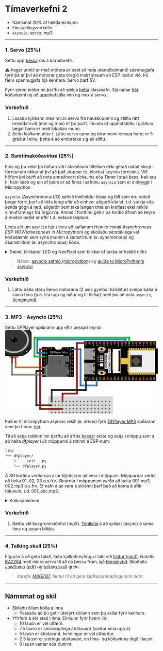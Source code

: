 # Tímaverkefni 2

- Námsmat 20% af heildareinkunn
- Einstaklingsverkefni
- `asyncio`, servo, mp3

---

### 1. Servo (**25%**)
Settu upp [þessa](https://raw.githubusercontent.com/VESM3/IOT/refs/heads/main/Myndir/servo_kjalki.png) rás á brauðbretti.

:warning: Þegar unnið er með mótora er best að nota utanaðkomandi spennugjafa fyrir þá af því að mótorar geta dregið meiri straum en ESP ræður við. Þú færð spennugjafa hjá kennara. Servo þarf 5V.

Fyrir servo mótorinn þarftu að sækja [þetta](https://github.com/pvanallen/esp32-getstarted/blob/master/examples/servo.py) klasasafn. Sjá nánar [hér](https://github.com/pvanallen/esp32-getstarted/blob/master/docs/servo.md) kóðadæmi og að uppphafstilla min og max á servo.

### Verkefnið
1. Losaðu kjálkann með micro servo frá hauskúpunni og stilltu rétt breiddarsvið (min og max) ef þú þarft. Finndu út upphafstöðu í gráðum þegar hann er með lokaðan munn.
1. Settu kjálkann aftur í. Láttu servo opna og loka munn einsog hægt er 5 gráður í einu, þetta á að endurtaka sig að eilífu.

---

### 2. Samtímakóðavirkni (**25%**)

Eins og þú veist þá höfum við í ákveðnum tilfellum ekki getað notað *sleep* í forritunum okkar af því að það stoppar (e. blocks) keyrslu forritsins. Við höfum því þurft að nota annaðhvort *ticks_ms* eða *Timer* í stað þess. Það eru til fleiri leiðir  og ein af þeim er að finna í safninu `asyncio` sem er innbyggt í Micropython.

`asyncio` (Asynchronous I/O) safnið inniheldur klasa og föll sem eru notuð þegar forrit þarf að bíða lengi eftir að einhver aðgerð klárist, t.d. sækja eða senda gögn á neti, aðgerðir sem taka langan tíma en krefjast ekki mikils vinnuframlags frá örgjörva. Annað í forritinu getur þá haldið áfram að keyra á meðan beðið er eftir t.d. netsamskiptum.

Lestu allt um `asyncio` [hér](https://www.donskytech.com/discovering-esp-now-in-micropython-with-asyncio/#htoc-basics-of-asynchronous-programming
) (lestu að kaflanum *How to install Asynchronous ESP-NOW(aioespnow) in Micropython*) og skoðaðu sérstaklega vel kóðadæmin sem sýna muninn á samstilltum (e. synchronous) og ósamstilltum (e. asynchronous) kóða.


<details>
<summary>Dæmi, blikkandi LED og NeoPixel sem blikkar ef takka er haldið niðri:</summary>
<br>
  
```python
from machine import Pin
from neopixel import NeoPixel
import asyncio

led = Pin(2, Pin.OUT)
neo = NeoPixel(Pin(48), 1)
takki_neo = Pin(4, Pin.IN, Pin.PULL_UP)
neo_blikkar = False

# Fall sem hefur orðið async á undan skilgreiningu kallast coroutine
async def blikka_led(led_ljos, blikktimi):
    # Þessi while lykkja verður alveg sjálfstæð, sleep í henni 
    # hefur ekki áhrif annars staðar í forritinu
    while True:
        led_ljos.value(1)
        # bíðum eftir að sleep hefur klárast áður en við slökkvum á led_ljos
        await asyncio.sleep_ms(blikktimi)
        led_ljos.value(0)
        await asyncio.sleep_ms(blikktimi)
        
async def blikka_neo():
    while True:
        if neo_blikkar == True:
            neo[0] = [3, 0, 0]
            neo.write()
            await asyncio.sleep_ms(500)
            neo[0] = [0, 3, 0]
            neo.write()
            await asyncio.sleep_ms(500)
        else:
            neo[0] = [0, 0, 0]
            neo.write()
        # Þetta sleep í 0 ms. er notað til að halda while lykkjunni gangandi
        await asyncio.sleep_ms(0)

# Þetta verður main fallið í forritinu og það verður að vera async
async def main():
    global neo_blikkar # til að geta breytt gildið í global breytunni neo_blikkar
    
    # Hér skráum við og ræsum þau föll sem eiga að keyra async
    asyncio.create_task(blikka_led(led, 250))
    asyncio.create_task(blikka_neo())

    # Þetta verður aðal while lykkja forritins, hér má gera hluti sem 
    # ekki krefjast async, eins og t.d. að lesa frá tökkum. Hér má
    # ekki nota hefðbundið sleep
    while True:
        if takki_neo.value() == 0:
            neo_blikkar = True
        else:
            neo_blikkar = False   

        # Þetta sleep í 0 ms. er notað til að halda while lykkjunni gangandi
        await asyncio.sleep_ms(0)         

# Köllum á main fallið með þessari aðferð
asyncio.run(main())
```

</details>


> Nánar: [asyncio safnið (micropython)](https://docs.micropython.org/en/latest/library/asyncio.html#) og [guide to MicroPython's asyncio](https://github.com/peterhinch/micropython-async/blob/master/v3/docs/TUTORIAL.md)

<!-- [asyncio safnið (python)](https://docs.python.org/3/library/asyncio.html). -->

### Verkefnið

1. Láttu báða stóru Servo mótorana (2 axis gymbal hálsliður) sveipa báða á sama tíma (þ.e. líta upp og niður og til hliðar) með því að nota `asyncio`, ([tengimynd](https://raw.githubusercontent.com/VESM3/IOT/refs/heads/main/Myndir/servo_gymbal.png)).

---

### 3. MP3 - Asyncio (**25%**)

Settu DFPlayer spilarann upp eftir þessari mynd:
![tengingar](https://github.com/VESM3/IOT/blob/main/Myndir/dfplayer_hauskupa.png)

Það er til micropython asyncio rekill (e. driver) fyrir [DFPlayer MP3](https://wiki.dfrobot.com/DFPlayer_Mini_SKU_DFR0299) spilarann sem þú finnur [hér](https://github.com/Muhlex/dfplayer-mp).

Til að setja rekilinn inn þarftu að afrita [þessar](https://github.com/Muhlex/dfplayer-mp/tree/main/src/dfplayer) skrár og setja í möppu sem á að heita *dfplayer* í *lib* möppunni á rótinni á ESP-num:

```bash
lib/
└── dfplayer/
    ├── __init__.py
    └── dfplayer.py
```

Á SD kortinu *verða* svo allar hljóðskrár að vera í möppum. Möppurnar verða að heita 01, 02, 03 o.s.frv. Skrárnar í möppunum *verða* að heita 001.mp3, 002.mp3 o.s.frv. Ef nafn á að vera á skránni þarf það að koma á eftir tölunum, t.d. 001_abc.mp3.

<details>
<summary>Kóðasýnidæmi</summary>
<br>
  
```python
from machine import Pin, ADC
import asyncio
from lib.dfplayer import DFPlayer

df = DFPlayer(2)  # using UART 
df.init(tx=17, rx=16)  # tx á esp tengist í rx á mp3

async def main():
    
    await df.wait_available()  # optional; making sure DFPlayer finished booting
    await df.volume(15)
    await df.play(1, 1)  # folder 1, file 1
    await asyncio.sleep_ms(0)  # þarf ekki í þessu tilfelli en má vera

asyncio.run(main())
```

</details>

### Verkefnið
1. Bættu við bakgrunnstónlist (mp3). [Tónlistin](https://github.com/VESM3/IOT/blob/main/Efni/001.mp3) á að spilast (async) á sama tíma og augun blikka.
  
<!-- [sample files](https://github.com/redoxcode/micropython-dfplayer/tree/main/sample_files). -->

---

### 4. Talking skull (**25%**)

Fíguran á að geta talað, fáðu kjálkahreyfingu í takt við [hlátur (mp3)](https://github.com/VESM3/IOT/blob/main/Efni/002.mp3). Notaðu [KA2284](https://protosupplies.com/product/ka2284-voltage-level-indicator-module/) með micro servo til að ná þessu fram, sjá [tengimynd](https://raw.githubusercontent.com/VESM3/IOT/refs/heads/main/Myndir/ka2284_dfplayer.png). 
Skoðaðu [JawDuino](http://buttonbanger.com/?page_id=137) ([pdf](https://github.com/VESM3/IOT/blob/main/Efni/jawduino.pdf)) og [talking skull](https://www.nutsvolts.com/magazine/article/create-the-ultimate-talking-skull-with-the-wee-little-talker) grein.

> _ítarefni [MSGEQ7](https://www.sparkfun.com/datasheets/Components/General/MSGEQ7.pdf) íhlutur til að gera kjálkasamhæfingu enn betri._

<!--
> [Freesound](https://freesound.org/)
-->

---

## Námsmat og skil

- Skilaðu öllum kóða á Innu
  - Passaðu að þú getir útskýrt kóðann sem þú skilar fyrir kennara.
- Yfirferð á sér stað í tíma. Einkunn fyrir hvern lið: 
    - 10 lausn er vel útfærð.
    - 7.5 lausn er smávægilega ábótavant (vantar smá upp á).
    - 5 lausn er ábótavant, helmingur er vel útfærður.
    - 2.5 lausn er stórlega ábótavant, en tíma- og kóðavinna lögð í lausn.
    - 0 lausn vantar eða óunnin.

